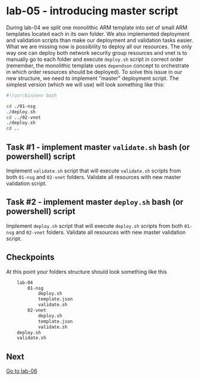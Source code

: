 # lab-05 - introducing master script

During lab-04 we split one monolithic ARM template into set of small ARM templates located each in its own folder. We also implemented deployment and validation scripts than make our deployment and validation tasks easier. What we are missing now is possibility to deploy all our resources. The only way one can deploy both network security group resources and vnet is to manually go to each folder and execute `deploy.sh` script in correct order (remember, the monolithic template uses `dependson` concept to orchestrate in which order resources should be deployed).
To solve this issue in our new structure, we need to implement "master" deployment script. The simplest version (which we will use) will look something like this:

```bash
#!/usr/bin/env bash

cd ./01-nsg
./deploy.sh 
cd ../02-vnet
./deploy.sh 
cd ..
```

## Task #1 - implement master `validate.sh` bash (or powershell) script

Implement `validate.sh` script that will execute `validate.sh` scripts from both `01-nsg` and `02-vnet` folders.
Validate all resources with new master validation script.

## Task #2 - implement master `deploy.sh` bash (or powershell) script

Implement `deploy.sh` script that will execute `deploy.sh` scripts from both `01-nsg` and `02-vnet` folders.
Validate all resources with new master validation script.

## Checkpoints

At this point your folders structure should look something like this

```txt
    lab-04
        01-nsg
            deploy.sh
            template.json
            validate.sh
        02-vnet
            deploy.sh
            template.json
            validate.sh
    deploy.sh
    validate.sh
```

## Next

[Go to lab-06](../lab-06/readme.md)
